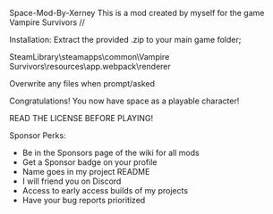 Space-Mod-By-Xerney
This is a mod created by myself for the game Vampire Survivors // 

Installation:
Extract the provided .zip to your main game folder; 

SteamLibrary\steamapps\common\Vampire Survivors\resources\app\.webpack\renderer

Overwrite any files when prompt/asked

Congratulations! You now have space as a playable character!

READ THE LICENSE BEFORE PLAYING!

Sponsor Perks:

- Be in the Sponsors page of the wiki for all mods
- Get a Sponsor badge on your profile
- Name goes in my project README
- I will friend you on Discord
- Access to early access builds of my projects
- Have your bug reports prioritized
